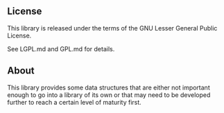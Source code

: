 ## License

This library is released under the terms of the GNU Lesser General Public
License.

See LGPL.md and GPL.md for details.

## About

This library provides some data structures that are either not important
enough to go into a library of its own or that may need to be developed
further to reach a certain level of maturity first.
